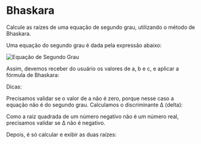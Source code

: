 # Bhaskara

Calcule as raízes de uma equação de segundo grau, utilizando o método de Bhaskara.

Uma equação do segundo grau é dada pela expressão abaixo:

![Equação de Segundo Grau](https://github.com/isabellagoes/Bhaskara/assets/141466024/3ca8dc9b-eea6-42c6-a143-412bd1458021)

Assim, devemos receber do usuário os valores de a, b e c, e aplicar a fórmula de Bhaskara:



Dicas:

Precisamos validar se o valor de a não é zero, porque nesse caso a equação não é do segundo grau.
Calculamos o discriminante Δ (delta):


Como a raiz quadrada de um número negativo não é um número real, precisamos validar se Δ não é negativo.

Depois, é só calcular e exibir as duas raízes: